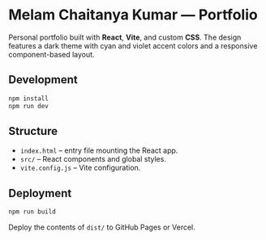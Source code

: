 # Melam Chaitanya Kumar — Portfolio

Personal portfolio built with **React**, **Vite**, and custom **CSS**. The design features a dark theme with cyan and violet accent colors and a responsive component-based layout.

## Development

```bash
npm install
npm run dev
```

## Structure
- `index.html` – entry file mounting the React app.
- `src/` – React components and global styles.
- `vite.config.js` – Vite configuration.

## Deployment

```bash
npm run build
```
Deploy the contents of `dist/` to GitHub Pages or Vercel.
